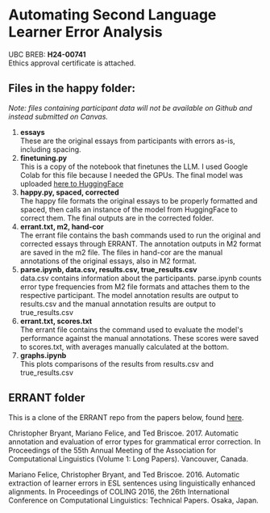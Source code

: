 # Automating Second Language Learner Error Analysis
UBC BREB: **H24-00741**  
Ethics approval certificate is attached.

## Files in the happy folder:
*Note: files containing participant data will not be available on Github and instead submitted on Canvas.*
1. **essays**  
These are the original essays from participants with errors as-is, including spacing.
2. **finetuning.py**  
This is a copy of the notebook that finetunes the LLM. I used Google Colab for this file because I needed the GPUs. The final model was uploaded [here to HuggingFace](https://huggingface.co/audribean/happy-gec/tree/main)
3. **happy.py, spaced, corrected**  
The happy file formats the original essays to be properly formatted and spaced, then calls an instance of the model from HuggingFace to correct them. The final outputs are in the corrected folder.
4. **errant.txt, m2, hand-cor**  
The errant file contains the bash commands used to run the original and corrected essays through ERRANT. The annotation outputs in M2 format are saved in the m2 file. The files in hand-cor are the manual annotations of the original essays, also in M2 format.
5. **parse.ipynb, data.csv, results.csv, true_results.csv**  
data.csv contains information about the participants. parse.ipynb counts error type frequencies from M2 file formats and attaches them to the respective participant. The model annotation results are output to results.csv and the manual annotation results are output to true_results.csv
6. **errant.txt, scores.txt**  
The errant file contains the command used to evaluate the model's performance against the manual annotations. These scores were saved to scores.txt, with averages manually calculated at the bottom.
7. **graphs.ipynb**  
This plots comparisons of the results from results.csv and true_results.csv

## ERRANT folder
This is a clone of the ERRANT repo from the papers below, found [here](https://github.com/chrisjbryant/errant).

Christopher Bryant, Mariano Felice, and Ted Briscoe. 2017. Automatic annotation and evaluation of error types for grammatical error correction. In Proceedings of the 55th Annual Meeting of the Association for Computational Linguistics (Volume 1: Long Papers). Vancouver, Canada.

Mariano Felice, Christopher Bryant, and Ted Briscoe. 2016. Automatic extraction of learner errors in ESL sentences using linguistically enhanced alignments. In Proceedings of COLING 2016, the 26th International Conference on Computational Linguistics: Technical Papers. Osaka, Japan.